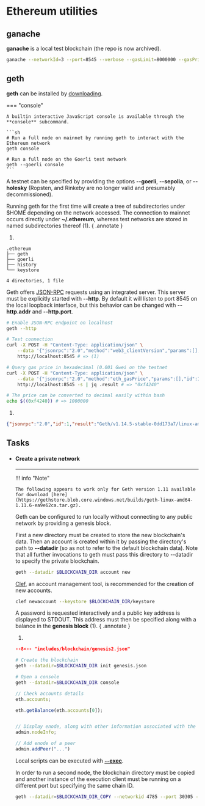 # Ethereum utilities

## ganache

**ganache** is a local test blockchain (the repo is now archived).

```sh
ganache --networkId=3 --port=8545 --verbose --gasLimit=8000000 --gasPrice=4000000
```

## geth

**geth** can be installed by [downloading](https://geth.ethereum.org/downloads/).

=== "console"

    A builtin interactive JavaScript console is available through the **console** subcommand.

    ```sh
    # Run a full node on mainnet by running geth to interact with the Ethereum network
    geth console

    # Run a full node on the Goerli test network
    geth --goerli console
    ```

A testnet can be specified by providing the options **--goerli**, **--sepolia**, or **--holesky** (Ropsten, and Rinkeby are no longer valid and presumably decommissioned).

Running geth for the first time will create a tree of subdirectories under $HOME depending on the network accessed.
The connection to mainnet occurs directly under **~/.ethereum**, whereas test networks are stored in named subdirectories thereof (1).
{ .annotate }

1. 
```
.ethereum
├── geth
├── goerli
├── history
└── keystore

4 directories, 1 file
```

Geth offers [JSON-RPC](https://geth.ethereum.org/docs/interacting-with-geth/rpc) requests using an integrated server.
This server must be explicitly started with **--http**. 
By default it will listen to port 8545 on the local loopback interface, but this behavior can be changed with **--http.addr** and **--http.port**.

```sh
# Enable JSON-RPC endpoint on localhost
geth --http 

# Test connection
curl -X POST -H "Content-Type: application/json" \
    --data '{"jsonrpc":"2.0","method":"web3_clientVersion","params":[],"id":1}' \
    http://localhost:8545 # => (1)

# Query gas price in hexadecimal (0.001 Gwei on the testnet
curl -X POST -H "Content-Type: application/json" \
    --data '{"jsonrpc":"2.0","method":"eth_gasPrice","params":[],"id":1}' \
    http://localhost:8545 -s | jq .result # => "0xf4240"

# The price can be converted to decimal easily within bash
echo $((0xf4240)) # => 1000000
```

1. 
```json title="Output"
{"jsonrpc":"2.0","id":1,"result":"Geth/v1.14.5-stable-0dd173a7/linux-amd64/go1.22.4"}
```

## Tasks

<div class="grid cards" markdown>

-   #### Create a private network

    ---

    !!! info "Note"

        The following appears to work only for Geth version 1.11 available for download [here](https://gethstore.blob.core.windows.net/builds/geth-linux-amd64-1.11.6-ea9e62ca.tar.gz).

    Geth can be configured to run locally without connecting to any public network by providing a genesis block.
    
    First a new directory must be created to store the new blockchain's data.
    Then an account is created within it by passing the directory's path to **--datadir** (so as not to refer to the default blockchain data).
    Note that all further invocations to geth must pass this directory to --datadir to specify the private blockchain.

    ```sh
    geth --datadir $BLOCKCHAIN_DIR account new
    ```

    [Clef](https://geth.ethereum.org/docs/tools/clef/tutorial), an account management tool, is recommended for the creation of new accounts. 

    ```sh
    clef newaccount --keystore $BLOCKCHAIN_DIR/keystore
    ```

    A password is requested interactively and a public key address is displayed to STDOUT.
    This address must then be specified along with a balance in the **genesis block** (1).
    { .annotate }

    1. 
    ```json title="genesis.json" hl_lines="14"
    --8<-- "includes/blockchain/genesis2.json"
    ```

    ```sh
    # Create the blockchain
    geth --datadir=$BLOCKCHAIN_DIR init genesis.json

    # Open a console
    geth --datadir=$BLOCKCHAIN_DIR console
    ```

    ```js title="Within geth console"
    // Check accounts details
    eth.accounts;

    eth.getBalance(eth.accounts[0]);


    // Display enode, along with other information associated with the node in JSON format
    admin.nodeInfo;

    // Add enode of a peer
    admin.addPeer("...")
    ```

    Local scripts can be executed with [**--exec**](https://geth.ethereum.org/docs/interacting-with-geth/javascript-console#non-interactive-use).

    In order to run a second node, the blockchain directory must be copied and another instance of the execution client must be running on a different port but specifying the same chain ID.

    ```sh
    geth --datadir=$BLOCKCHAIN_DIR_COPY --networkid 4785 --port 30305 --authrpc.port 8553 console
    ```

</div>

